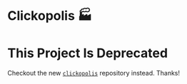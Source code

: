 # Clickopolis :factory:

# This Project Is Deprecated

Checkout the new [`clickopolis`](https://github.com/Clickopolis/clickopolis) repository instead. Thanks!
